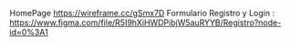 HomePage https://wireframe.cc/gSmx7D
Formulario Registro y Login : https://www.figma.com/file/R5I9hXiHWDPibjW5auRYYB/Registro?node-id=0%3A1
